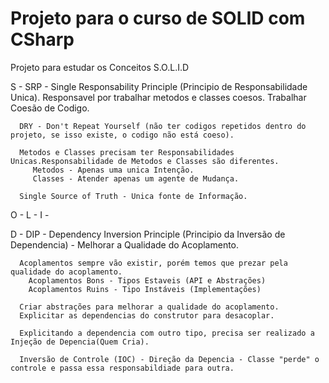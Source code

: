 # Projeto para o curso de SOLID com CSharp

Projeto para estudar os Conceitos S.O.L.I.D

S - SRP - Single Responsability Principle (Principio de Responsabilidade Unica).
    Responsavel por trabalhar metodos e classes coesos. 
    Trabalhar Coesão de Codigo.
      
      DRY - Don't Repeat Yourself (não ter codigos repetidos dentro do projeto, se isso existe, o codigo não está coeso). 
      
      Metodos e Classes precisam ter Responsabilidades Unicas.Responsabilidade de Metodos e Classes são diferentes.
         Metodos - Apenas uma unica Intenção.
         Classes - Atender apenas um agente de Mudança. 

      Single Source of Truth - Unica fonte de Informação.

O - 
L - 
I - 

D - DIP - Dependency Inversion Principle (Principio da Inversão de Dependencia) - Melhorar a Qualidade do Acoplamento.

      Acoplamentos sempre vão existir, porém temos que prezar pela qualidade do acoplamento. 
        Acoplamentos Bons - Tipos Estaveis (API e Abstrações)
        Acoplamentos Ruins - Tipo Instáveis (Implementações)
    
      Criar abstrações para melhorar a qualidade do acoplamento.
      Explicitar as dependencias do construtor para desacoplar.

      Explicitando a dependencia com outro tipo, precisa ser realizado a Injeção de Depencia(Quem Cria).

      Inversão de Controle (IOC) - Direção da Depencia - Classe "perde" o controle e passa essa responsabildiade para outra.
